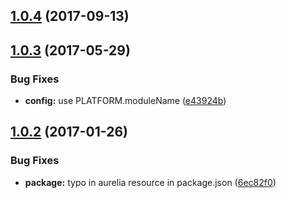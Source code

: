 <a name="1.0.4"></a>
## [1.0.4](https://github.com/jmzagorski/aurelia-value-converters/compare/v1.0.3...v1.0.4) (2017-09-13)



<a name="1.0.3"></a>
## [1.0.3](https://github.com/jmzagorski/aurelia-value-converters/compare/v1.0.2...v1.0.3) (2017-05-29)


### Bug Fixes

* **config:** use PLATFORM.moduleName ([e43924b](https://github.com/jmzagorski/aurelia-value-converters/commit/e43924b))



<a name="1.0.2"></a>
## [1.0.2](https://github.com/jmzagorski/aurelia-value-converters/compare/v1.0.1...v1.0.2) (2017-01-26)


### Bug Fixes

* **package:** typo in aurelia resource in package.json ([6ec82f0](https://github.com/jmzagorski/aurelia-value-converters/commit/6ec82f0))



